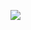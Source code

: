 <a href="https://wakatime.com"><img src="https://wakatime.com/share/@Srir/8da2ae6e-9ed0-4438-a4c7-75c71a13d154.png" /></a>
